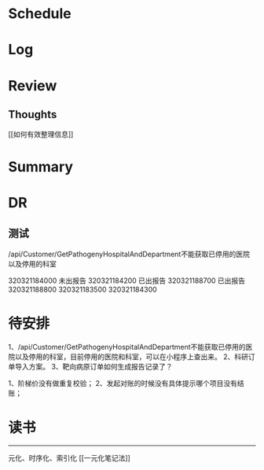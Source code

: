 # Schedule

# Log

# Review
## Thoughts
[[如何有效整理信息]]

# Summary

# DR
## 测试
/api/Customer/GetPathogenyHospitalAndDepartment不能获取已停用的医院以及停用的科室

320321184000 未出报告
320321184200 已出报告
320321188700 已出报告
320321188800
320321183500
320321184300

# 待安排
1、/api/Customer/GetPathogenyHospitalAndDepartment不能获取已停用的医院以及停用的科室，目前停用的医院和科室，可以在小程序上查出来。
2、科研订单导入方案。
3、靶向病原订单如何生成报告记录了？


1、阶梯价没有做重复校验；
2、发起对账的时候没有具体提示哪个项目没有结账；

# 读书
***
元化、时序化、索引化
[[一元化笔记法]]